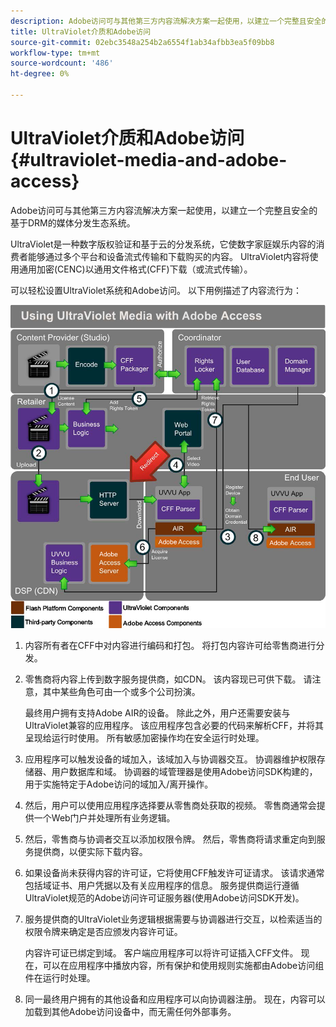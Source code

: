 ```yaml
---
description: Adobe访问可与其他第三方内容流解决方案一起使用，以建立一个完整且安全的基于DRM的媒体分发生态系统。
title: UltraViolet介质和Adobe访问
source-git-commit: 02ebc3548a254b2a6554f1ab34afbb3ea5f09bb8
workflow-type: tm+mt
source-wordcount: '486'
ht-degree: 0%

---
```


# UltraViolet介质和Adobe访问 {#ultraviolet-media-and-adobe-access}

Adobe访问可与其他第三方内容流解决方案一起使用，以建立一个完整且安全的基于DRM的媒体分发生态系统。

UltraViolet是一种数字版权验证和基于云的分发系统，它使数字家庭娱乐内容的消费者能够通过多个平台和设备流式传输和下载购买的内容。 UltraViolet内容将使用通用加密(CENC)以通用文件格式(CFF)下载（或流式传输）。

可以轻松设置UltraViolet系统和Adobe访问。 以下用例描述了内容流行为：

<!--<a id="fig_cxy_dc2_44"></a>-->

![](assets/AdobeUV_web.png)

1. 内容所有者在CFF中对内容进行编码和打包。 将打包内容许可给零售商进行分发。
1. 零售商将内容上传到数字服务提供商，如CDN。 该内容现已可供下载。 请注意，其中某些角色可由一个或多个公司扮演。

   最终用户拥有支持Adobe AIR的设备。 除此之外，用户还需要安装与UltraViolet兼容的应用程序。 该应用程序包含必要的代码来解析CFF，并将其呈现给运行时使用。 所有敏感加密操作均在安全运行时处理。
1. 应用程序可以触发设备的域加入，该域加入与协调器交互。 协调器维护权限存储器、用户数据库和域。 协调器的域管理器是使用Adobe访问SDK构建的，用于实施特定于Adobe访问的域加入/离开操作。
1. 然后，用户可以使用应用程序选择要从零售商处获取的视频。 零售商通常会提供一个Web门户并处理所有业务逻辑。
1. 然后，零售商与协调者交互以添加权限令牌。 然后，零售商将请求重定向到服务提供商，以便实际下载内容。
1. 如果设备尚未获得内容的许可证，它将使用CFF触发许可证请求。 该请求通常包括域证书、用户凭据以及有关应用程序的信息。 服务提供商运行遵循UltraViolet规范的Adobe访问许可证服务器(使用Adobe访问SDK开发)。
1. 服务提供商的UltraViolet业务逻辑根据需要与协调器进行交互，以检索适当的权限令牌来确定是否应颁发内容许可证。

   内容许可证已绑定到域。 客户端应用程序可以将许可证插入CFF文件。 现在，可以在应用程序中播放内容，所有保护和使用规则实施都由Adobe访问组件在运行时处理。
1. 同一最终用户拥有的其他设备和应用程序可以向协调器注册。 现在，内容可以加载到其他Adobe访问设备中，而无需任何外部事务。

